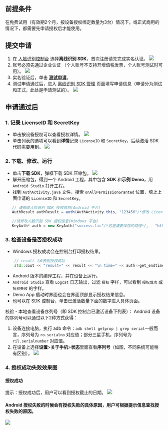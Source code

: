 ## 前提条件
在免费试用（有效期2个月，按设备授权绑定数量为3台）情况下，或正式商用的情况下，都需要先申请授权后才能使用。

## 提交申请
1. 在 [人脸识别控制台](https://console.cloud.tencent.com/aiface/sdk)  选择**离线识别 SDK**，首次注册请先完成实名认证。
![](https://main.qcloudimg.com/raw/5908d46ce3bd1d7b10fe8aa067c15bf3.png)
2. 账号必须先通过企业认证 （个人账号不支持开增值税发票，个人账号测试时可用）。
![](https://main.qcloudimg.com/raw/828a144bb1051fe9de46140f05f9aa5a.png)
3. 实名验证后，单击 **[测试申请](https://cloud.tencent.com/apply/p/2xbzo0myv2g)**。
4. 测试申请通过后，进入 [离线识别 SDK 管理](https://console.cloud.tencent.com/aiface/sdk) 页面填写申请信息（申请分为测试和正式，此处是申请测试的）。
![](https://main.qcloudimg.com/raw/545c672c430b3e3123349120fcd474c2.png)

## 申请通过后

### 1. 记录 LicenseID 和 SecretKey
- 单击按设备授权可以查看授权详情。
![](https://qcloudimg.tencent-cloud.cn/raw/0b1aa356f0e53084017362027662c2de.png)
- 单击列表的选项可以看到**详情**记录 `LicenseID` 和 `SecretKey`，后续激活 SDK 代码需要用到。
![](https://main.qcloudimg.com/raw/d51c88618341f15520f6c72f5ad22ad0.png)

### 2. 下载、修改、运行

- 单击**下载 SDK**，弹框下载 SDK 压缩包。
![](https://main.qcloudimg.com/raw/061bccda0ddd13234540b1237373e866.png)
- 解开压缩包，得到一个 Android 工程，其中包含 **SDK** 和**示例 Demo**，用 `Android Studio` 打开工程。
- 找到 `AuthActivity.java` 文件，搜索 `onAllPermissionGranted` 位置，填上上面申请的 `LicenseID` 和 `SecretKey`。 

```java
   // 请修改人脸识别 SDK 授权信息(Android 平台)
   AuthResult authResult = auth(AuthActivity.this, "123456"/*修改 LicenseID 为实际的值*/, "Y7QinfHe6CF3bsuq"/*修改 SecretKey 为实际的值*/);
```
```c++
   //请修改人脸识别 SDK 授权信息(Windows 平台)
   KeyAuth* auth = new KeyAuth("success.lic"/*这里填要保存的路径*/,   "https://license.youtu.qq.com/youtu/sdklicenseapi/license_generate", "123456"/*修改 LicenseID 为实际的值*/, "Y7QinfHe6CF3bsuq"/*修改 SecretKey 为实际的值*/);
```

### 3. 检查设备是否授权成功
- Windows 授权成功会在控制台打印授权结果。
```c++
    // result 为0表明授权成功	
    std::cout << "result=" << result << "\n time=" << auth->get_endtime() << std::endl; 
```

- Android 版本的编译工程，并在设备上运行。
- `Android Studio` 查看 `Logcat` 日志输出，过滤 `授权` 字样，可以看到 `授权成功` 或 `授权失败` 的字样。
- Demo App 启动时界面也会在界面顶部显示授权结果信息。
- 也可以在 SDK 控制台，单击已激活数量下面的数字进入具体页面。

校验 - 本地查看设备序列号（即 SDK 控制台已激活设备下列表）：
Android 设备的序列号可以通过以下2种方式获得：
1. 设备连接电脑，执行 adb 命令：`adb shell getprop | grep serial`一般而言，序列号为 `ro.serialno` 对应值；部分三星手机，序列号为 `ril.serialnumber` 对应值。
2. 在设备上选择**设置**>**关于手机**>**状态**里面查看**序列号**（如图，不同系统可能稍有区别）。
![](https://main.qcloudimg.com/raw/6e80f660699c3900f6639e3e75643fe3.png)

  

### 4. 授权成功失败效果图
#### 授权成功
提示：授权成功后，用户可以看到授权截止的日期。
![](https://qcloudimg.tencent-cloud.cn/raw/acd8990169f2e9ec479bdbbcc64bbdf5.png)

#### Android 授权失败的时候会有授权失败的具体原因，用户可根据提示信息查找授权失败的原因。
![](https://main.qcloudimg.com/raw/c9f359bceb962c9a75c98948831719d5.png)


